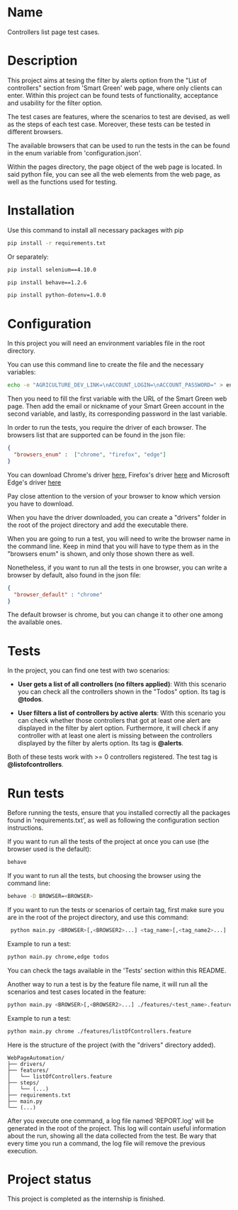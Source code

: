 # Name

Controllers list page test cases.

# Description

This project aims at tesing the filter by alerts option from the "List of controllers"
section from 'Smart Green' web page, where only clients can enter.
Within this project can be found tests of functionality,
acceptance and usability for the filter option.

The test cases are features, where the scenarios to test are devised, as well as the
steps of each test case. Moreover, these tests can be tested in different browsers.

The available browsers that can be used to run the tests in the can be found in the
enum variable from 'configuration.json'. 

Within the pages directory, the page object of the web page is located.
In said python file, you can see all the web elements from the web page, as well as 
the functions used for testing.


# Installation

Use this command to install all necessary packages with pip

```bash
pip install -r requirements.txt
```

Or separately:
```bash
pip install selenium==4.10.0

pip install behave==1.2.6

pip install python-dotenv=1.0.0
```

# Configuration

In this project you will need an environment variables file in the root directory.

You can use this command line to create the file and the necessary variables:
```bash
echo -e "AGRICULTURE_DEV_LINK=\nACCOUNT_LOGIN=\nACCOUNT_PASSWORD=" > environment_variables.env
```
Then you need to fill the first variable with the URL of the Smart Green web page.
Then add the email or nickname of your Smart Green account in the second variable,
and lastly, its corresponding password in the last variable.

In order to run the tests, you require the driver of each browser.
The browsers list that are supported can be found in the json file: 

```json
{
  "browsers_enum" :  ["chrome", "firefox", "edge"]
}
```

You can download Chrome's driver [here](https://chromedriver.chromium.org/downloads), 
Firefox's driver [here](https://github.com/mozilla/geckodriver/releases)
and Microsoft Edge's driver [here](https://developer.microsoft.com/es-es/microsoft-edge/tools/webdriver/)

Pay close attention to the version of your browser to know which version you have to download.

When you have the driver downloaded, you can create a "drivers" folder in the root of the project directory and 
add the executable there.

When you are going to run a test, you will need to write the browser name in the command line. Keep in mind that you 
will have to type them as in the "browsers enum" is shown, and only those shown there as well.

Nonetheless, if you want to run all the tests in one browser, you can write a browser by default, also
found in the json file:

```json
{
  "browser_default" : "chrome"
}
```
The default browser is chrome, but you can change it to other one among the available ones.

# Tests

In the project, you can find one test with two scenarios:

- **User gets a list of all controllers (no filters applied)**: With this scenario you can check all the controllers shown
in the "Todos" option. Its tag is **@todos**.


- **User filters a list of controllers by active alerts**: With this scenario you can check whether those controllers that got at least one alert are 
displayed in the filter by alert option. Furthermore, it will check if any controller with at least one alert is missing between the controllers displayed 
by the filter by alerts option. Its tag is **@alerts**.

Both of these tests work with >= 0 controllers registered. The test tag is **@listofcontrollers**.

# Run tests

Before running the tests, ensure that you installed correctly all the packages found in 'requirements.txt',
as well as following the configuration section instructions.

If you want to run all the tests of the project at once you can use (the browser used is the default):

```bash
behave 
```

If you want to run all the tests, but choosing the browser using the command line:

```bash
behave -D BROWSER=<BROWSER>
```

If you want to run the tests or scenarios of certain tag, first make sure you are in the root of the project directory, and use this command:

```bash
 python main.py <BROWSER>[,<BROWSER2>...] <tag_name>[,<tag_name2>...]
```

Example to run a test:
```bash
python main.py chrome,edge todos
```

You can check the tags available in the 'Tests' section within this README.

Another way to run a test is by the feature file name, it will run all the scenarios and test cases located in the feature:

```bash
python main.py <BROWSER>[,<BROWSER2>...] ./features/<test_name>.feature
```

Example to run a test:
```bash
python main.py chrome ./features/listOfControllers.feature
```

Here is the structure of the project (with the "drivers" directory added).
```vbnet
WebPageAutomation/
├── drivers/
├── features/
│   └── listOfControllers.feature
├── steps/
│   └── (...)
├── requirements.txt
├── main.py
└── (...)
```

After you execute one command, a log file named 'REPORT.log' will be generated in the root of the project. 
This log will contain useful information about the run, showing all the data collected from the test. 
Be wary that every time you run a command, the log file will remove the previous execution.

# Project status

This project is completed as the internship is finished. 
